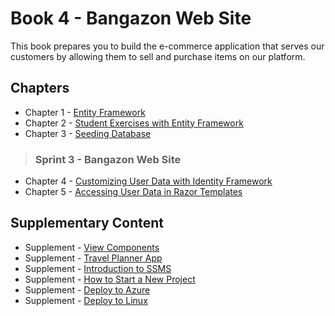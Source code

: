 # Book 4 - Bangazon Web Site

This book prepares you to build the e-commerce application that serves our customers by allowing them to sell and purchase items on our platform.

## Chapters

* Chapter 1 - [Entity Framework](./chapters/EF_INTRO.md)
* Chapter 2 - [Student Exercises with Entity Framework](./chapters/STUDENT_EXERCISES_EF.md)
* Chapter 3 - [Seeding Database](./chapters/EF_SEEDING.md)

> ### __Sprint 3__ - Bangazon Web Site

* Chapter 4 - [Customizing User Data with Identity Framework](./chapters/ASPNET_IDENTITY_INTRO.md)
* Chapter 5 - [Accessing User Data in Razor Templates](./chapters/IDENTITY_RAZOR.md)

## Supplementary Content

* Supplement - [View Components](./chapters/VIEW_COMPONENTS.md)
* Supplement - [Travel Planner App](./chapters/TRAVEL_PLANNER_IF_EF.md)
* Supplement - [Introduction to SSMS](./chapters/SSMS_INTRO.md)
* Supplement - [How to Start a New Project](./chapters/PROJECT_INIT.md)
* Supplement - [Deploy to Azure](./chapters/AZURE_DEPLOY.md)
* Supplement - [Deploy to Linux](./chapters/LINUX_DEPLOY.md)
